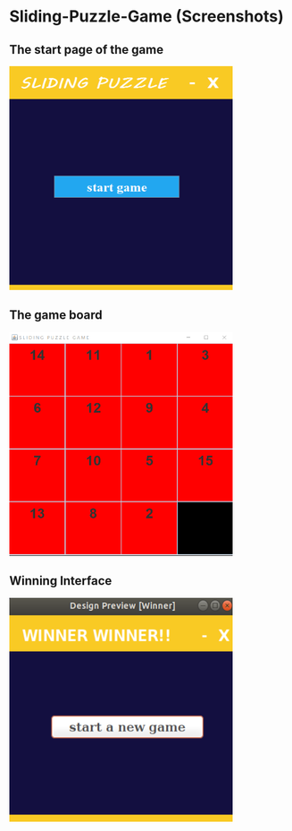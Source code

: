 # Sliding-Puzzle-Game (Screenshots)

<h2>The start page of the game</h2>
<img src="screenshots/start of the program.png" width="400" height="400"/>
<br/>


<h2>The game board</h2>
<img src="screenshots/game board.png" width="400" height="400"/>
<br/>

<h2>Winning Interface</h2>
<img src="screenshots/winner page.png" width="400" height="400"/>
<br/>
